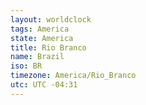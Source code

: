 ```yaml
---
layout: worldclock
tags: America
state: America
title: Rio Branco
name: Brazil
iso: BR
timezone: America/Rio_Branco
utc: UTC -04:31
---
```


